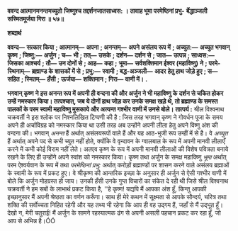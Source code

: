 **ववन्द आत्मानमनन्तमच्युतो** **जिष्णुश्च तद्दर्शनजातसाध्वस: ।** **तावाह भूमा परमेष्ठिनां प्रभु-** **र्बेद्धाञ्जली सस्मितमूर्जया गिरा ॥ ५७॥** 

**शब्दार्थ** 

**ववन्द—** **सत्कार किया** **; आत्मानम्—** **अपना** **; अनन्तम्—** **अपने असंलय रूप में** **; अच्युत:—** **अच्युत भगवान् कृष्ण** **; जिष्णु:—** **अर्जुन** **; च—** **भी** **; तत्—** **उसके** **; दर्शन—** **दर्शन से** **; जात—** **उत्पन्न** **; साध्वस:—** **जिसका आश्चर्य** **; तौ—** **उन दोनों से** **; आह—** **कहा** **;** **भूमा—** **सर्वशक्तिमान ईश्वर (महाविष्णु) ने** **; परमे-स्थिनाम्—** **ब्रह्माण्ड के शासकों में से** **; प्रभु:—** **स्वामी** **; बद्ध-अञ्जली—** **आदर** **हेतु हाथ जोड़े हुए** **; स—** **सहित** **; स्मितम्—** **हँसी** **; ऊर्जया—** **शक्तिमान** **; गिरा—** **वाणी में।** **.** 

**भगवान् कृष्ण ने इस अनन्त रूप में अपनी ही वन्दना की और अर्जुन ने भी महाविष्णु के** **दर्शन से चकित होकर उन्हें नमस्कार किया। तत्पश्चात्, जब ये दोनों हाथ जोड़ कर उनके समक्ष** **खड़े थे, तो ब्रह्माण्ड के समस्त पालकों के परम स्वामी महाविष्णु मुसकाये और अत्यन्त गश्भीर** **वाणी में उनसे बोले।** **तात्पर्य :** श्रील विश्वनाथ चक्रवर्ती ने इस श्लोक पर निश्नलिखित टिप्पणी की है : जिस तरह भगवान् कृष्ण ने गोवर्धन पूजा के समय अपने ही अर्चाविग्रह को नमस्कार किया था उसी तरह अब उन्होंने अपनी लीला हेतु अपने विष्णु अंश की वन्दना की। भगवान् *अनन्त* हैं अर्थात् असंलयरूपों वाले हैं और यह आठ-भुजी रूप उन्हीं में से है। वे *अच्युत* हैं अर्थात् अपने पद से कभी च्युत नहीं होते, क्योंकि वे वृन्दावन के ग्वालबाल के रूप में अपनी मानवी लीलाएँ करने में कभी कोई विराम नहीं लेते। अतएव कृष्ण के रूप में अपनी मानवी लीलाओं की विशेष पवित्रता बनाये रखने के लिए ही उन्होंने अपने स्वांश को नमस्कार किया। कृष्ण तथा अर्जुन के समक्ष महाविष्णु *भूमा* अर्थात् परम ऐश्वर्यवान के रूप में तथा *परमेष्ठिनां प्रभु:*  अर्थात् करोड़ों ब्रह्माण्डों पर शासन करने वाले असंलय ब्रह्माओं के स्वामी के रूप में प्रकट हुए। वे श्रीकृष्ण की आन्तरिक इच्छा के अनुसार ही अर्जुन से ऐसी गश्भीर वाणी में बोले कि अर्जुन मोहग्रस्त हो जाय। उनकी हँसी उनके गुप्त विचारों का संकेत दे रही थी जिसे श्रील विश्वनाथ चक्रवर्ती ने हम सबों के लाभार्थ प्रकट किया है, ''हे कृष्ण! यद्यपि मैं आपका अंश हूँ, किन्तु आपकी इच्छानुसार मैं अपनी श्रेष्ठता का वर्णन करूँगा। साथ ही मेरे कथन में सूक्ष्मता से आपके सौन्दर्य, चरित्र तथा शक्ति की सर्वोच्चता निहित रहेगी और यह तथ्य भी रहेगा कि आप ही वह उद्गम हैं, जहाँ से मैं उद्भूत हूँ। देखो न, मेरी चतुराई! मैं अर्जुन के सामने रहस्यात्मक ढंग से अपनी असली पहचान प्रकट कर रहा हूँ, जो आप से अभिन्न है।ÓÓ  